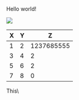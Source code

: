 Hello world!  

![](https://raw.githubusercontent.com/shiep18/EIS2020/master/markdowncheatsheet.JPG)

|X|Y|Z|
|-|-|-|
|1|2|1237685555|
|3|4|2|
|5|6|2|
|7|8|0|

This\
